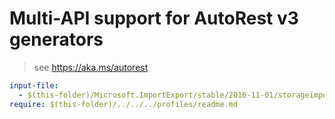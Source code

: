 # Multi-API support for AutoRest v3 generators

> see https://aka.ms/autorest

``` yaml
input-file:
  - $(this-folder)/Microsoft.ImportExport/stable/2016-11-01/storageimportexport.json
require: $(this-folder)/../../../profiles/readme.md
```
